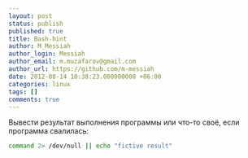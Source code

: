 ```yaml
---
layout: post
status: publish
published: true
title: Bash-hint
author: M_Messiah
author_login: Messiah
author_email: m.muzafarov@gmail.com
author_url: https://github.com/m-messiah
date: 2012-08-14 10:38:23.000000000 +06:00
categories: linux
tags: []
comments: true
---
```


Вывести результат выполнения программы или что-то своё, если программа cвалилась:

```bash
command 2> /dev/null || echo "fictive result"
```

